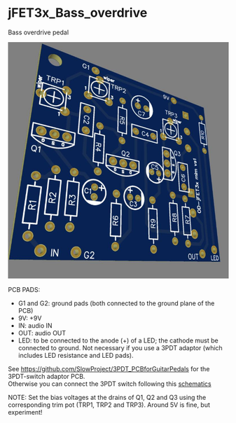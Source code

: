 # jFET3x_Bass_overdrive
Bass overdrive pedal 

![alt text](https://github.com/SlowProject/jFET3x_Bass_overdrive/blob/main/pics/3Dfront.jpg)  

PCB PADS:  
-	G1 and G2: ground pads (both connected to the ground plane of the PCB)  
-	9V: +9V  
-	IN: audio IN  
-	OUT: audio OUT  
-	LED: to be connected to the anode (+) of a LED; the cathode must be connected to ground. Not necessary if you use a 3PDT adaptor (which includes LED resistance and LED pads).

See https://github.com/SlowProject/3PDT_PCBforGuitarPedals for the 3PDT-switch adaptor PCB.  
Otherwise you can connect the 3PDT switch following this [schematics](https://github.com/SlowProject/Fuzz_Jordan_guitar_pedal/blob/main/Fuzz%20mlm%20vs1-imagen-wiring%20to%203PDT%20switch.jpg)  

NOTE: Set the bias voltages at the drains of Q1, Q2 and Q3 using the corresponding trim pot (TRP1, TRP2 and TRP3). Around 5V is fine, but experiment!
